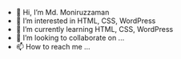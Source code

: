 - 👋 Hi, I’m Md. Moniruzzaman
- 👀 I’m interested in HTML, CSS, WordPress
- 🌱 I’m currently learning HTML, CSS, WordPress
- 💞️ I’m looking to collaborate on ...
- 📫 How to reach me ...

<!---
mzamanbmc/mzamanbmc is a ✨ special ✨ repository because its `README.md` (this file) appears on your GitHub profile.
You can click the Preview link to take a look at your changes.
--->
